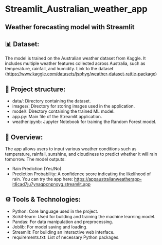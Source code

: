 # Streamlit_Australian_weather_app
## Weather forecasting model with Streamlit

##

## 📊 Dataset:
The model is trained on the Australian weather dataset from Kaggle. It includes multiple weather features collected across Australia, such as temperature, rainfall, and humidity.
Link to the dataset (https://www.kaggle.com/datasets/jsphyg/weather-dataset-rattle-package)

## 📁 Project structure:
 - data/: Directory containing the dataset.
 - images/: Directory for storing images used in the application.
 - model/: Directory containing the trained ML model.
 - app.py: Main file of the Streamlit application.
 - weather.ipynb: Jupyter Notebook for training the Random Forest model.


## 📝 Overview:
The app allows users to input various weather conditions such as temperature, rainfall, sunshine, and cloudiness to predict whether it will rain tomorrow. The model outputs:
- Rain Prediction (Yes/No)
- Prediction Probability: A confidence score indicating the likelihood of rain.
You can try the app here: https://appaustralianweatherapp-it8cad7ju7ynaqpcnpnoyg.streamlit.app

## ⚙️ Tools & Technologies:
 - Python: Core language used in the project.
 - Scikit-learn: Used for building and training the machine learning model.
 - Pandas: For data manipulation and preprocessing.
 - Joblib: For model saving and loading.
 - Streamlit: For building an interactive web interface.
 - requirements.txt: List of necessary Python packages.
